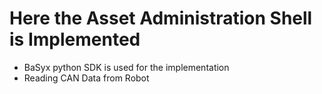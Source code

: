 # Here the Asset Administration Shell is Implemented
* BaSyx python SDK is used for the implementation
* Reading CAN Data from Robot
